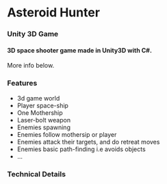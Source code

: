 # Asteroid Hunter
### Unity 3D Game

#### 3D space shooter game made in Unity3D with C#.
More info below.

### Features
- 3d game world
- Player space-ship
- One Mothership
- Laser-bolt weapon
- Enemies spawning
- Enemies follow mothersip or player
- Enemies attack their targets, and do retreat moves
- Enemies basic path-finding i.e avoids objects
- ...

### Technical Details
